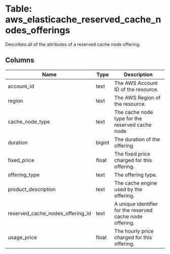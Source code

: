 
# Table: aws_elasticache_reserved_cache_nodes_offerings
Describes all of the attributes of a reserved cache node offering.
## Columns
| Name        | Type           | Description  |
| ------------- | ------------- | -----  |
|account_id|text|The AWS Account ID of the resource.|
|region|text|The AWS Region of the resource.|
|cache_node_type|text|The cache node type for the reserved cache node|
|duration|bigint|The duration of the offering|
|fixed_price|float|The fixed price charged for this offering.|
|offering_type|text|The offering type.|
|product_description|text|The cache engine used by the offering.|
|reserved_cache_nodes_offering_id|text|A unique identifier for the reserved cache node offering.|
|usage_price|float|The hourly price charged for this offering.|

